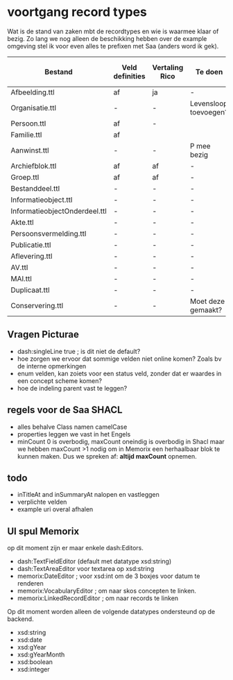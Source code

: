 # voortgang record types

Wat is de stand van zaken mbt de recordtypes en wie is waarmee klaar of bezig.
Zo lang we nog alleen de beschikking hebben over de example omgeving stel ik voor even alles te prefixen met Saa (anders word ik gek).

| Bestand | Veld definities | Vertaling Rico | Te doen | Klaar voor Picturae
| ------- | --------------- | -------------- | ------- | --------
| Afbeelding.ttl  | af | ja | - | ja
| Organisatie.ttl  | - | - | Levensloop toevoegen? | ja
| Persoon.ttl  |  af | - | | ja
| Familie.ttl  |  af |  | | ja
| Aanwinst.ttl     | - | - | P mee bezig
| Archiefblok.ttl | af| af | - | -
| Groep.ttl     | af | af | -
| Bestanddeel.ttl     | - | - | -
| Informatieobject.ttl     | - | - | -
| InformatieobjectOnderdeel.ttl     | - | - | -
| Akte.ttl     | - | - | -
| Persoonsvermelding.ttl     | - | - | -
| Publicatie.ttl     | - | - | -
| Aflevering.ttl     | - | - | -
| AV.ttl     | - | - | -
| MAI.ttl     | - | - | -
| Duplicaat.ttl     | - | - | -
| Conservering.ttl     | - | - | Moet deze gemaakt?

## Vragen Picturae
* dash:singleLine  true ; is dit niet de default?
* hoe zorgen we ervoor dat sommige velden niet online komen? Zoals bv de interne opmerkingen
* enum velden, kan zoiets voor een status veld, zonder dat er waardes in een concept scheme komen?
* hoe de indeling parent vast te leggen?

## regels voor de Saa SHACL
* alles behalve Class namen camelCase
* properties leggen we vast in het Engels
* minCount 0 is overbodig, maxCount oneindig is overbodig in Shacl maar we hebben maxCount >1 nodig om in Memorix een herhaalbaar blok te kunnen maken. Dus we spreken af: **altijd maxCount** opnemen.

## todo
* inTitleAt and inSummaryAt nalopen en vastleggen
* verplichte velden
* example uri overal afhalen


## UI spul Memorix

op dit moment zijn er maar enkele dash:Editors.
* dash:TextFieldEditor (default met datatype xsd:string)
* dash:TextAreaEditor voor textarea op xsd:string
* memorix:DateEditor ; voor xsd:int om de 3 boxjes voor datum te renderen
* memorix:VocabularyEditor ; om naar skos concepten te linken.
* memorix:LinkedRecordEditor ; om naar records te linken

Op dit moment worden alleen de volgende datatypes ondersteund op de backend.
* xsd:string
* xsd:date
* xsd:gYear
* xsd:gYearMonth
* xsd:boolean
* xsd:integer